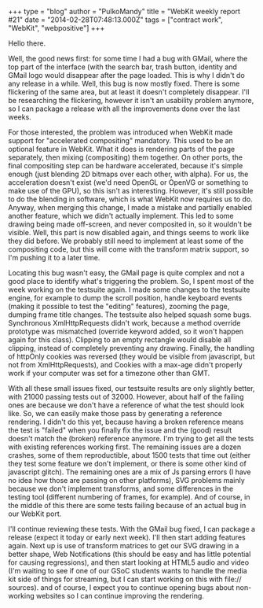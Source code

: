 +++
type = "blog"
author = "PulkoMandy"
title = "WebKit weekly report #21"
date = "2014-02-28T07:48:13.000Z"
tags = ["contract work", "WebKit", "webpositive"]
+++

Hello there.

Well, the good news first: for some time I had a bug with GMail, where the top part of the interface (with the search bar, trash button, identity and GMail logo would disappear after the page loaded. This is why I didn't do any release in a while. Well, this bug is now mostly fixed. There is some flickering of the same area, but at least it doesn't completely disappear. I'll be researching the flickering, however it isn't an usability problem anymore, so I can package a release with all the improvements done over the last weeks.

<!--more-->

For those interested, the problem was introduced when WebKit made support for "accelerated compositing" mandatory. This used to be an optional feature in WebKit. What it does is rendering parts of the page separately, then mixing (compositing) them together. On other ports, the final compositing step can be hardware accelerated, because it's simple enough (just blending 2D bitmaps over each other, with alpha). For us, the acceleration doesn't exist (we'd need OpenGL or OpenVG or something to make use of the GPU), so this isn't as interesting. However, it's still possible to do the blending in software, which is what WebKit now requires us to do. Anyway, when merging this change, I made a mistake and partially enabled another feature, which we didn't actually implement. This led to some drawing being made off-screen, and never composited in, so it wouldn't be visible. Well, this part is now disabled again, and things seems to work like they did before. We probably still need to implement at least some of the compositing code, but this will come with the transform matrix support, so I'm pushing it to a later time.

Locating this bug wasn't easy, the GMail page is quite complex and not a good place to identify what's triggering the problem. So, I spent most of the week working on the testsuite again. I made some changes to the testsuite engine, for example to dump the scroll position, handle keyboard events (making it possible to test the "editing" features), zooming the page, dumping frame title changes. The testsuite also helped squash some bugs. Synchronous XmlHttpRequests didn't work, because a method override prototype was mismatched (override keyword added, so it won't happen again for this class). Clipping to an empty rectangle would disable all clipping, instead of completely preventing any drawing. Finally, the handling of httpOnly cookies was reversed (they would be visible from javascript, but not from XmlHttpRequests), and Cookies with a max-age didn't properly work if your computer was set for a timezone other than GMT.

With all these small issues fixed, our testsuite results are only slightly better, with 21000 passing tests out of 32000. However, about half of the failing ones are because we don't have a reference of what the test should look like. So, we can easily make those pass by generating a reference rendering. I didn't do this yet, because having a broken reference means the test is "failed" when you finally fix the issue and the (good) result doesn't match the (broken) reference anymore. I'm trying to get all the tests with existing references working first. The remaining issues are a dozen crashes, some of them reproductible, about 1500 tests that time out (either they test some feature we don't implement, or there is some other kind of javascript glitch). The remaining ones are a mix of Js parsing errors (I have no idea how those are passing on other platforms), SVG problems mainly because we don't implement transforms, and some differences in the testing tool (different numbering of frames, for example). And of course, in the middle of this there are some tests failing because of an actual bug in our WebKit port.

I'll continue reviewing these tests. With the GMail bug fixed, I can package a release (expect it today or early next week). I'll then start adding features again. Next up is use of transform matrices to get our SVG drawing in a better shape, Web Notifications (this should be easy and has little potential for causing regressions), and then start looking at HTML5 audio and video (I'm waiting to see if one of our GSoC students wants to handle the media kit side of things for streaming, but I can start working on this with file:// sources). and of course, I expect you to continue opening bugs about non-working websites so I can continue improving the rendering.